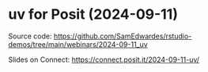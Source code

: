 # uv for Posit (2024-09-11)

Source code: <https://github.com/SamEdwardes/rstudio-demos/tree/main/webinars/2024-09-11_uv>

Slides on Connect: <https://connect.posit.it/2024-09-11-uv/>